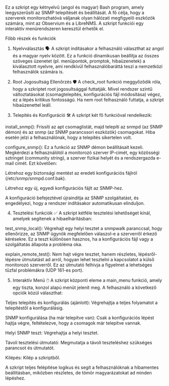Ez a szkript egy kétnyelvű (angol és magyar) Bash program, amely leegyszerűsíti az SNMP telepítését és beállítását. A fő célja, hogy a szerverek monitorozhatóvá váljanak olyan hálózati megfigyelő eszközök számára, mint az Observium és a LibreNMS. A szkript funkciói egy interaktív menürendszeren keresztül érhetők el.

Főbb részek és funkciók
1. Nyelvválasztás 🗣️
A szkript indításakor a felhasználó választhat az angol és a magyar nyelv között. Ez a funkció dinamikusan beállítja az összes szöveges üzenetet (pl. menüpontok, promptok, hibaüzenetek) a kiválasztott nyelvre, ami rendkívül felhasználóbaráttá teszi a nemzetközi felhasználók számára is.

2. Root Jogosultság Ellenőrzés 🛡️
A check_root funkció meggyőződik róla, hogy a szkriptet root jogosultsággal futtatják. Mivel rendszer szintű változtatásokat (csomagtelepítés, konfigurációs fájl módosítása) végez, ez a lépés kritikus fontosságú. Ha nem root felhasználó futtatja, a szkript hibaüzenettel leáll.

3. Telepítés és Konfiguráció 🛠️
A szkript két fő funkcióval rendelkezik:

install_snmp(): Frissíti az apt csomaglistát, majd telepíti az snmpd (az SNMP démon) és az snmp (az SNMP parancssori eszközök) csomagokat. Hiba esetén jelzi a felhasználónak, hogy a telepítés sikertelen volt.

configure_snmp(): Ez a funkció az SNMP démon beállításait kezeli. Megkérdezi a felhasználótól a monitorozó szerver IP-címét, egy közösségi sztringet (community string), a szerver fizikai helyét és a rendszergazda e-mail címét. Ezt követően:

Létrehoz egy biztonsági mentést az eredeti konfigurációs fájlról (/etc/snmp/snmpd.conf.bak).

Létrehoz egy új, egyedi konfigurációs fájlt az SNMP-hez.

A konfiguráció befejeztével újraindítja az SNMP szolgáltatást, és engedélyezi, hogy a rendszer indításakor automatikusan elinduljon.

4. Tesztelési funkciók ✅
A szkript kétféle tesztelési lehetőséget kínál, amelyek segítenek a hibaelhárításban:

test_snmp_local(): Végrehajt egy helyi tesztet a snmpwalk paranccsal, hogy ellenőrizze, az SNMP ügynök megfelelően válaszol-e a szerverről érkező kérésekre. Ez a teszt különösen hasznos, ha a konfigurációs fájl vagy a szolgáltatás állapota a probléma oka.

explain_remote_test(): Nem hajt végre tesztet, hanem részletes, lépésről-lépésre útmutatást ad arról, hogyan lehet tesztelni a kapcsolatot a külső monitorozó szerverről. Ez az útmutató felhívja a figyelmet a lehetséges tűzfal problémákra (UDP 161-es port).

5. Interaktív Menü 🖱️
A szkript központi eleme a main_menu funkció, amely egy tiszta, konzol alapú menüt jelenít meg. A felhasználó a következő opciók közül választhat:

Teljes telepítés és konfigurálás (ajánlott): Végrehajtja a teljes folyamatot a telepítéstől a konfigurálásig.

SNMP konfigurálása (ha már telepítve van): Csak a konfigurációs lépést hajtja végre, feltételezve, hogy a csomagok már telepítve vannak.

Helyi SNMP teszt: Végrehajtja a helyi tesztet.

Távoli tesztelési útmutató: Megmutatja a távoli teszteléshez szükséges parancsot és útmutatót.

Kilépés: Kilép a szkriptből.

A szkript teljes felépítése logikus és segít a felhasználóknak a hibamentes beállításban, miközben részletes, de tömör magyarázatokat ad minden lépéshez.
